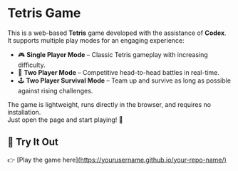 # Tetris Game

This is a web-based **Tetris** game developed with the assistance of **Codex**.  
It supports multiple play modes for an engaging experience:

- 🎮 **Single Player Mode** – Classic Tetris gameplay with increasing difficulty.  
- 👥 **Two Player Mode** – Competitive head-to-head battles in real-time.  
- 🕹️ **Two Player Survival Mode** – Team up and survive as long as possible against rising challenges.  

The game is lightweight, runs directly in the browser, and requires no installation.  
Just open the page and start playing! 🚀


## 🚀 Try It Out

👉 [Play the game here][(https://yourusername.github.io/your-repo-name/)](https://cliffwang0825.github.io/Cliff_Tetris/)
